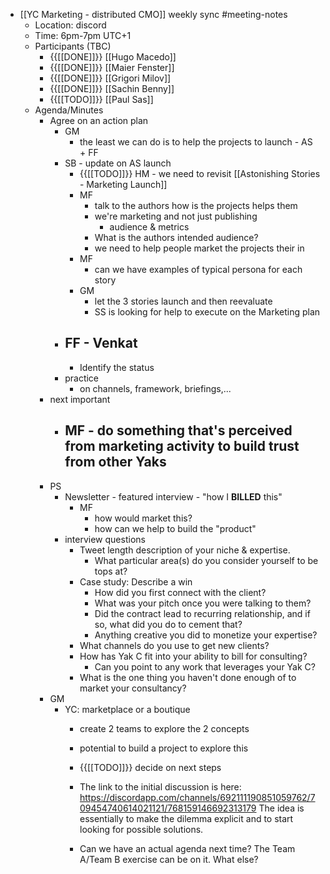 - [[YC Marketing - distributed CMO]] weekly sync #meeting-notes
    - Location: discord 
    - Time: 6pm-7pm UTC+1 
    - Participants (TBC)
        - {{[[DONE]]}} [[Hugo Macedo]] 
        - {{[[DONE]]}} [[Maier Fenster]]
        - {{[[DONE]]}} [[Grigori Milov]]
        - {{[[DONE]]}} [[Sachin Benny]]
        - {{[[TODO]]}} [[Paul Sas]]
    - Agenda/Minutes 
        - Agree on an action plan
            - GM
                - the least we can do is to help the projects to launch - AS + FF
            - SB - update on AS launch
                - {{[[TODO]]}} HM - we need to revisit [[Astonishing Stories - Marketing Launch]]
                - MF
                    - talk to the authors how is the projects helps them
                    - we're marketing and not just publishing
                        - audience & metrics 
                    - What is the authors intended audience?
                    - we need to help people market the projects their in
                - MF
                    - can we have examples of typical persona for each story
                - GM
                    - let the 3 stories launch and then reevaluate
                    - SS is looking for help to execute on the Marketing plan
            - FF - Venkat
                - 
                - Identify the status
            - practice 
                - on channels, framework, briefings,...
        - next important
            - MF - do something that's perceived from marketing activity to build trust from other Yaks
                - 
        - PS
            - Newsletter - featured interview - "how I **BILLED** this"
                - MF
                    - how would market this?
                    - how can we help to build the "product"
            - interview questions
                - Tweet length description of your niche & expertise.
                    - What particular area(s) do you consider yourself to be tops at?
                - Case study: Describe a win
                    - How did you first connect with the client?
                    - What was your pitch once you were talking to them?
                    - Did the contract lead to recurring relationship, and if so, what did you do to cement that?
                    - Anything creative you did to monetize your expertise?
                - What channels do you use to get new clients?
                - How has Yak C fit into your ability to bill for consulting?
                    - Can you point to any work that leverages your Yak C?
                - What is the one thing you haven't done enough of to market your consultancy?
        - GM 
            - YC: marketplace or a boutique
                - create 2 teams to explore the 2 concepts
                - potential to build a project to explore this 
                - {{[[TODO]]}} decide on next steps
                - The link to the initial discussion is here: https://discordapp.com/channels/692111190851059762/709454740614021121/768159146692313179
The idea is essentially to make the dilemma explicit and to start looking for possible solutions.

                - Can we have an actual agenda next time? The Team A/Team B exercise can be on it. What else? 
